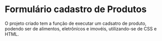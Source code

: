 # Formulário cadastro de Produtos


O projeto criado tem a função de executar um cadsatro de produto, podendo ser de alimentos, eletrônícos e imovéis, utilizando-se de CSS e HTML.
